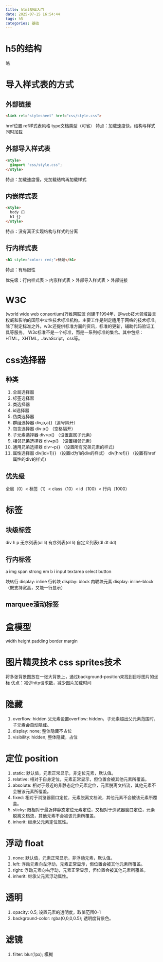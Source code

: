 ```yaml
---
title: html基础入门
date: 2025-07-15 16:54:44
tags: h5
categories: 基础
---
```

<script type="text/javascript" src="/myblog/custom.js"></script>

# h5的结构
略
# 导入样式表的方式
## 外部链接
```html
<link rel="stylesheet" href="css/style.css">
```
href位置
ref样式表风格
type文档类型（可省）
特点：加载速度快，结构与样式同时加载
## 外部导入样式表
```html
<style>
  @import "css/style.css";
</style>
```
特点：加载速度慢，先加载结构再加载样式
## 内嵌样式表
```html
<style>
  body {}
  h1 {}
</style>
```
特点：没有真正实现结构与样式的分离
## 行内样式表
```html
<h1 style="color: red;">标题</h1>
```
特点：有局限性

优先级：行内样式表 > 内嵌样式表 > 外部导入样式表 > 外部链接

# W3C
(world wide web consortium)万维网联盟 
创建于1994年，是web技术领域最具权威和影响的国际中立性技术标准机构。主要工作是制定适用于网络的技术标准。除了制定标准之外，w3c还提供标准方面的资讯，标准的更新，辅助代码验证工具等服务。 
W3c标准不是一个标准，而是一系列标准的集合。其中包括：HTML，XHTML，JavaScript，css等。

# css选择器
## 种类
1. 全局选择器
2. 标签选择器
3. 类选择器
4. id选择器
5. 伪类选择器
6. 群组选择器 div,p,a{}（逗号隔开）
7. 包含选择器 div p{} （空格隔开）
8. 子元素选择器 div>p{} （设置直属子元素）
9. 相邻兄弟选择器 div+p{} （设置相邻元素）
10. 通用兄弟选择器 div～p{} （设置所有兄弟元素的样式）
11. 属性选择器 div[id=1]{} （设置id为1的div的样式） div[href]{} （设置有href属性的div的样式）

## 优先级
全局（0）< 标签（1）< class（10）< id（100）< 行内（1000） 

# 标签
## 块级标签
div h p 无序列表(ul li) 有序列表(ol li) 自定义列表(dl dt dd)
## 行内标签
a img span strong em b i input textarea select button

块转行 display: inline
行转块 display: block
内联块元素 display: inline-block （既支持宽高，又能一行显示）

## marquee滚动标签

# 盒模型
width height padding border margin

# 图片精灵技术 css sprites技术
将多张背景图放在一张大背景上，通过background-position来找到目标图片的坐标
优点：减少http请求数，减少图片加载时间

# 隐藏
1. overflow: hidden
父元素设置overflow: hidden，子元素超出父元素范围时，子元素会自动隐藏。
2. display: none; 整体隐藏不占位
3. visibility: hidden; 整体隐藏，占位

# 定位 position
1. static: 默认值，元素正常显示，非定位元素，默认值。
2. relative: 相对于自身定位，元素正常显示，但位置会被其他元素所覆盖。
3. absolute: 相对于最近的非静态定位元素定位，元素脱离文档流，其他元素不会被该元素所覆盖。
4. fixed: 相对于浏览器窗口定位，元素脱离文档流，其他元素不会被该元素所覆盖。
5. sticky: 既相对于最近非静态定位元素定位，又相对于浏览器窗口定位，元素脱离文档流，其他元素不会被该元素所覆盖。
6. inherit: 继承父元素定位属性。

# 浮动 float
1. none: 默认值，元素正常显示，非浮动元素，默认值。
2. left: 浮动元素向左浮动，元素正常显示，但位置会被其他元素所覆盖。
3. right: 浮动元素向右浮动，元素正常显示，但位置会被其他元素所覆盖。
4. inherit: 继承父元素浮动属性。

# 透明
1. opacity: 0.5; 设置元素的透明度，取值范围0-1
2. background-color: rgba(0,0,0,0.5); 透明度背景色。

# 滤镜
1. filter: blur(1px); 模糊

